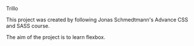 Trillo

This project was created by following Jonas Schmedtmann's Advance CSS and SASS course.

The aim of the project is to learn flexbox.
